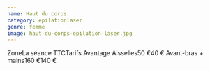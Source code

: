 ```yaml
---
name: Haut du corps
category: epilationlaser
genre: femme
image: haut-du-corps-epilation-laser.jpg
---
```

<div class="grid grid-cols-3 gap-4 sm:text-base text-sm  max-w-[850px] text-center border border-black px-6 sm:px-12 py-8 mx-auto">
<span class="font-bold text-left">Zone</span><span class="font-bold">La séance TTC</span><span class="font-bold">Tarifs Avantage</span>
<span class="text-left">Aisselles</span><span>50 €</span><span>40 €</span>
<span class="text-left">Avant-bras + mains</span><span>160 €</span><span>140 €</span>
</div>
